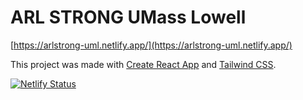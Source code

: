 # ARL STRONG UMass Lowell

[https://arlstrong-uml.netlify.app/](https://arlstrong-uml.netlify.app/)

This project was made with [Create React App](https://create-react-app.dev/) and [Tailwind CSS](https://tailwindcss.com/).

[![Netlify Status](https://api.netlify.com/api/v1/badges/ef6a822a-a2b3-4df0-93bb-6bea468eb8cb/deploy-status)](https://app.netlify.com/sites/arlstrong-uml/deploys)
